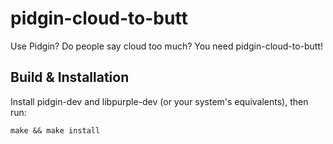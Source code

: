 pidgin-cloud-to-butt
====================

Use Pidgin?  Do people say cloud too much?  You need pidgin-cloud-to-butt!

Build & Installation
--------------------
Install pidgin-dev and libpurple-dev (or your system's equivalents), then run:

	make && make install
